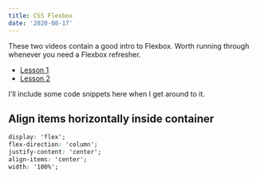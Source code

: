```yaml
---
title: CSS Flexbox
date: '2020-08-17'
---
```


These two videos contain a good intro to Flexbox.
Worth running through whenever you need a Flexbox refresher.

- [Lesson 1](https://www.leveluptutorials.com/tutorials/modern-css-layouts/how-to-get-started-with-flexbox)
- [Lesson 2](https://www.leveluptutorials.com/tutorials/modern-css-layouts/flexbox-container-children)

I'll include some code snippets here when I get around to it.

## Align items horizontally inside container

```css
display: 'flex';
flex-direction: 'column';
justify-content: 'center';
align-items: 'center';
width: '100%';
```
